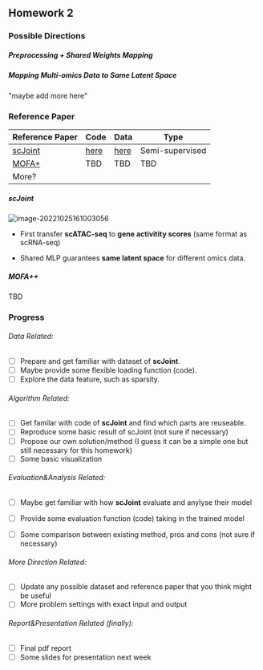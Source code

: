 ## Homework 2 

### Possible Directions

##### Preprocessing + Shared Weights Mapping

##### Mapping Multi-omics Data to Same Latent Space

"maybe add more here"



### Reference Paper

| Reference Paper                                              | Code                                          | Data                                                         | Type            |
| ------------------------------------------------------------ | --------------------------------------------- | ------------------------------------------------------------ | --------------- |
| [scJoint](https://www.nature.com/articles/s41587-021-01161-6) | [here](https://github.com/SydneyBioX/scJoint) | [here](https://www.nature.com/articles/s41587-021-01161-6#data-availability) | Semi-supervised |
| [MOFA+](https://genomebiology.biomedcentral.com/articles/10.1186/s13059-020-02015-1) | TBD                                           | TBD                                                          | TBD             |
| More?                                                        |                                               |                                                              |                 |

##### scJoint

![image-20221025161003056](/Users/bingliangzhang/Desktop/compbio-2022/hm2/README.assets/image-20221025161003056.png)

* First transfer **scATAC-seq** to **gene activitity scores** (same format as scRNA-seq)

* Shared MLP guarantees **same latent space** for different omics data.

  

##### MOFA++

TBD



### Progress

###### Data Related:

- [ ] Prepare and get familiar with dataset of **scJoint**. 
- [ ]  Maybe provide some flexible loading function (code).
- [ ] Explore the data feature, such as sparsity.

###### Algorithm Related: 

- [ ] Get familar with code of **scJoint** and find which parts are reuseable.
- [ ] Reproduce some basic result of scJoint (not sure if necessary)
- [ ] Propose our own solution/method (I guess it can be a simple one but still necessary for this homework)
- [ ] Some basic visualization

###### Evaluation&Analysis Related:

- [ ] Maybe get familiar with how **scJoint** evaluate and anylyse their model
- [ ] Provide some evaluation function (code) taking in the trained model

- [ ] Some comparison between existing method, pros and cons (not sure if necessary)

###### More Direction Related: 

- [ ] Update any possible dataset and reference paper that you think might be useful
- [ ] More problem settings with exact input and output

###### Report&Presentation Related (finally):

- [ ] Final pdf report
- [ ] Some slides for presentation next week
